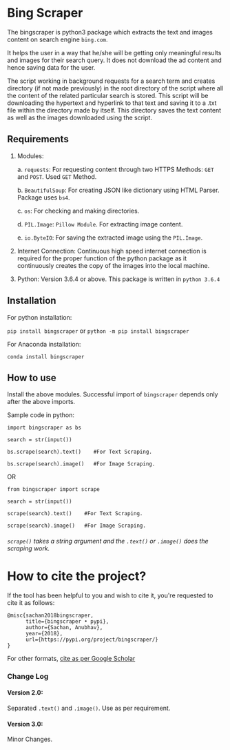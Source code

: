 ﻿﻿﻿﻿
 # Bing Scraper

The bingscraper is python3 package which extracts the text and images content on search engine `bing.com`.

It helps the user in a way that he/she will be getting only meaningful results and images for their search query. It does not download the ad content and hence saving data for the user.

The script working in background requests for a search term and creates directory (if not made previously) in the root directory of the script where all the content of the related particular search is stored. This script will be downloading the hypertext and hyperlink to that text and saving it to a .txt file within the directory made by itself. This directory saves the text content as well as the images downloaded using the script.

## Requirements
1.	Modules:

    a. `requests`: For requesting content through two HTTPS Methods: `GET` and `POST`. Used `GET` Method.
        
    b. `BeautifulSoup`: For creating JSON like dictionary using HTML Parser. Package uses `bs4`.
    
    c. `os`: For checking and making directories.
    
    d. `PIL.Image`: `Pillow Module`. For extracting image content.
    
    e. `io.ByteIO`: For saving the extracted image using the `PIL.Image`.

2.	Internet Connection: Continuous high speed internet connection is required for the proper function of the python package as  it continuously creates the copy of the images into the local machine.

3.  Python: Version 3.6.4 or above. This package is written in `python 3.6.4`

## Installation

For python installation:

`pip install bingscraper`
or 
`python -m pip install bingscraper`

For Anaconda installation:

`conda install bingscraper`


## How to use

Install the above modules. Successful import of `bingscraper` depends only after the above imports.

Sample code in python:

`import bingscraper as bs`

`search = str(input())`

`bs.scrape(search).text()    #For Text Scraping.`

`bs.scrape(search).image()   #For Image Scraping.`

OR

`from bingscraper import scrape`

`search = str(input())`

`scrape(search).text()    #For Text Scraping.`

`scrape(search).image()   #For Image Scraping.`

###### `scrape()` takes a string argument and the `.text()` or `.image()` does the scraping work.

# How to cite the project?

If the tool has been helpful to you and wish to cite it, you're requested to cite it as follows:

```
@misc{sachan2018bingscraper,
      title={bingscraper • pypi},
      author={Sachan, Anubhav},
      year={2018},
      url={https://pypi.org/project/bingscraper/}
}
```

For other formats, [cite as per Google Scholar](https://scholar.google.com/scholar?cluster=12184846436547447644&hl=en&oi=scholarr#d=gs_cit&u=%2Fscholar%3Fq%3Dinfo%3AXEsYpUZFGakJ%3Ascholar.google.com%2F%26output%3Dcite%26scirp%3D0%26scfhb%3D1%26hl%3Den)

### Change Log

#### Version 2.0: 

Separated `.text()` and `.image()`. Use as per requirement.

#### Version 3.0:

Minor Changes.
